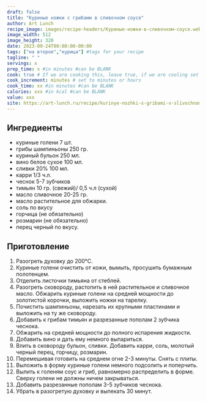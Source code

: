 ```yaml
---
draft: false
title: "Куриные ножки с грибами в сливочном соусе"
author: Art Lunch
recipe_image: images/recipe-headers/Куриные-ножки-в-сливочном-соусе.webp #The image for your recipe
image_width: 512
image_height: 320
date: 2023-09-24T00:00:00-00:00
tags: ["на второе","курица"] #tags for your recipe
tagline: " "
servings: x
prep_time: x #in minutes #can be BLANK
cook: true # If we are cooking this, leave true, if we are cooling set to false
cook_increment: minutes # set to minutes or hours
cook_time: xx #in minutes #can be BLANK
calories: xxx #in kcal #can be BLANK
value: xxx
site: https://art-lunch.ru/recipe/kurinye-nozhki-s-gribami-v-slivochnom-souse_foto/
---
```



## Ингредиенты
- куриные голени 7 шт.
- грибы шампиньоны 250 гр.
- куриный бульон 250 мл.
- вино белое сухое  100 мл.
- сливки 20% 100 мл.
- карри 1/3 ч.л.
- чеснок 5-7 зубчиков
- тимьян 10 гр. (свежий)/ 0,5 ч.л (сухой)
- масло сливочное 20-25 гр.
- масло растительное для обжарки.
- соль по вкусу
- горчица (не обязательно)
- розмарин  (не обязательно)
- перец черный по вкусу.
  
## Приготовление

1. Разогреть духовку до 200°C.
2. Куриные голени очистить от кожи, вымыть, просушить бумажным полотенцем.
3. Отделить листочки тимьяна от стеблей.
4. Разогреть сковороду, растопить в ней растительное и сливочное масло. Обжарить куриные голени на средней мощности до золотистой корочки, выложить ножки на тарелку.
5. Почистить шампиньоны, нарезать их крупными пластинами и выложить на ту же сковороду.
6. Добавить к грибам тимьян и разрезанные пополам 2 зубчика чеснока.
7. Обжарить на средней мощности до полного испарения жидкости.
8. Добавить вино и дать ему немного выпариться.
9. Влить в сковороду бульон, сливки. Добавить карри, соль, молотый черный перец, горчицу, розмарин.
10. Перемешивая готовить на среднем огне 2-3 минуты. Снять с плиты.
11. Выложить в форму куриные голени немного подсолить и поперчить.
12. Вылить к голеням соус и гриб, равномерно распределить в форме. Сверху голени не должны ничем закрываться.
13. Добавить разрезанные пополам 3-5 зубчиков чеснока.
14. Убрать в разогретую духовку и выпекать 30 минут.